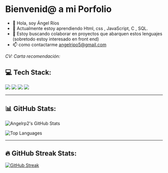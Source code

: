 # Bienvenid@ a mi Porfolio 

- 👋 Hola, soy Ángel Ríos
- 🌱 Actualmente estoy aprendiendo Html, css ,       JavaScript, C , SQL.
- 💞️ Estoy buscando colaborar en proyectos que       abarquen estos lenguajes (sobretodo estoy       interesado en front end)
- 📫 como contactarme angelripo5@gmail.com

*CV:* 
*Carta recomendación:*


## 💻 Tech Stack:

<p align="left">
  <img src="https://img.shields.io/badge/C%2B%2B-00599C?style=for-the-badge&logo=c%2B%2B&logoColor=white"/>
  <img src="https://img.shields.io/badge/JAVASCRIPT-F7DF1E?style=for-the-badge&logo=javascript&logoColor=black"/>
  <img src="https://img.shields.io/badge/HTML5-E34F26?style=for-the-badge&logo=html5&logoColor=white"/>
  <img src="https://img.shields.io/badge/CSS3-1572B6?style=for-the-badge&logo=css3&logoColor=white"/>
</p>

---

## 📊 GitHub Stats:

![Angelrp2's GitHub Stats](https://github-readme-stats.vercel.app/api?username=Angelrp2&show_icons=true&theme=default)

![Top Languages](https://github-readme-stats.vercel.app/api/top-langs/?username=Angelrp2&layout=compact&theme=default)

---

## 🔥 GitHub Streak Stats:

[![GitHub Streak](https://streak-stats.demolab.com/?user=Angelrp2&theme=default)](https://git.io/streak-stats)
